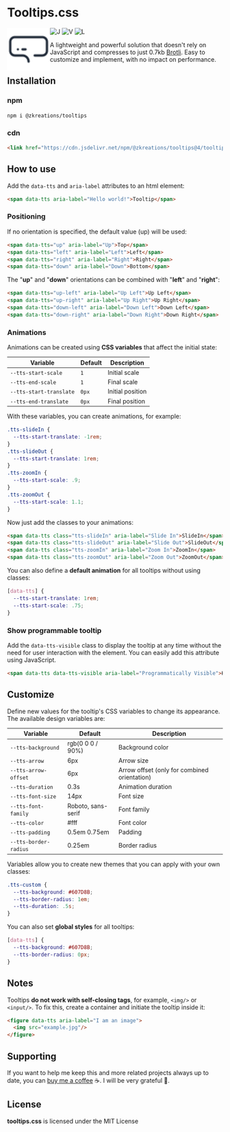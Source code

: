
# Tooltips.css

<img width='100' src="https://raw.githubusercontent.com/zkreations/tooltips/master/.github/tooltips.svg?sanitize=true" align="left" />

![J](https://img.shields.io/jsdelivr/npm/hm/@zkreations/tooltips?color=68D391) ![V](https://img.shields.io/npm/v/@zkreations/tooltips) ![L](https://img.shields.io/npm/l/@zkreations/tooltips) 


A lightweight and powerful solution that doesn't rely on JavaScript and compresses to just 0.7kb [Brotli](https://www.multiutil.com/text-to-brotli-compress/). Easy to customize and implement, with no impact on performance.

## Installation

### npm

```
npm i @zkreations/tooltips
```

### cdn

```html
<link href="https://cdn.jsdelivr.net/npm/@zkreations/tooltips@4/tooltips.min.css" rel="stylesheet"/>
```

## How to use

Add the `data-tts` and `aria-label` attributes to an html element:

```html
<span data-tts aria-label="Hello world!">Tooltip</span>
```

### Positioning

If no orientation is specified, the default value (up) will be used:

```html
<span data-tts="up" aria-label="Up">Top</span>
<span data-tts="left" aria-label="Left">Left</span>
<span data-tts="right" aria-label="Right">Right</span>
<span data-tts="down" aria-label="Down">Bottom</span>
```

The "**up**" and "**down**" orientations can be combined with "**left**" and "**right**":

```html
<span data-tts="up-left" aria-label="Up Left">Up Left</span>
<span data-tts="up-right" aria-label="Up Right">Up Right</span>
<span data-tts="down-left" aria-label="Down Left">Down Left</span>
<span data-tts="down-right" aria-label="Down Right">Down Right</span>
```

### Animations

Animations can be created using **CSS variables** that affect the initial state:

| Variable                | Default  | Description
| ----------------------- | -------- | ------------
| `--tts-start-scale`     | `1`      | Initial scale
| `--tts-end-scale`       | `1`      | Final scale
| `--tts-start-translate` | `0px`    | Initial position
| `--tts-end-translate`   | `0px`    | Final position

With these variables, you can create animations, for example:

```css
.tts-slideIn {
  --tts-start-translate: -1rem;
}
.tts-slideOut {
  --tts-start-translate: 1rem;
}
.tts-zoomIn {
  --tts-start-scale: .9;
}
.tts-zoomOut {
  --tts-start-scale: 1.1;
}
```

Now just add the classes to your animations:

```html
<span data-tts class="tts-slideIn" aria-label="Slide In">SlideIn</span>
<span data-tts class="tts-slideOut" aria-label="Slide Out">SlideOut</span>
<span data-tts class="tts-zoomIn" aria-label="Zoom In">ZoomIn</span>
<span data-tts class="tts-zoomOut" aria-label="Zoom Out">ZoomOut</span>
```

You can also define a **default animation** for all tooltips without using classes:

```css
[data-tts] {
  --tts-start-translate: 1rem;
  --tts-start-scale: .75;
}
```

### Show programmable tooltip

Add the `data-tts-visible` class to display the tooltip at any time without the need for user interaction with the element. You can easily add this attribute using JavaScript.

```html
<span data-tts data-tts-visible aria-label="Programmatically Visible">Hello world</span>
```

## Customize

Define new values for the tooltip's CSS variables to change its appearance. The available design variables are:

| Variable              | Default              | Description
| --------------------- | -------------------- | -------------
| `--tts-background`    | rgb(0 0 0 / 90%)     | Background color
| `--tts-arrow`         | 6px                  | Arrow size
| `--tts-arrow-offset`  | 6px                  | Arrow offset (only for combined orientation)
| `--tts-duration`      | 0.3s                 | Animation duration
| `--tts-font-size`     | 14px                 | Font size
| `--tts-font-family`   | Roboto, sans-serif   | Font family
| `--tts-color`         | #fff                 | Font color
| `--tts-padding`       | 0.5em 0.75em         | Padding
| `--tts-border-radius` | 0.25em               | Border radius

Variables allow you to create new themes that you can apply with your own classes:

```css
.tts-custom {
  --tts-background: #607D8B;
  --tts-border-radius: 1em;
  --tts-duration: .5s;
}
```

You can also set **global styles** for all tooltips:

```css
[data-tts] {
  --tts-background: #607D8B;
  --tts-border-radius: 0px;
}
```

## Notes

Tooltips **do not work with self-closing tags**, for example, `<img/>` or `<input/>`. To fix this, create a container and initiate the tooltip inside it:

```html
<figure data-tts aria-label="I am an image">
  <img src="example.jpg"/>
</figure>
```

## Supporting

If you want to help me keep this and more related projects always up to date, you can [buy me a coffee](https://ko-fi.com/zkreations) ☕. I will be very grateful 👏.

## License

**tooltips.css** is licensed under the MIT License
